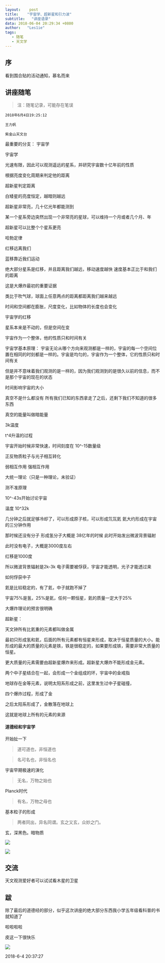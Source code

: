 ```yaml
---
layout:    post
title:    "宇宙学、超新星和引力波"
subtitle:   "讲座语录"
data: 2018-06-04 20:29:34 +0800
author:   "Les1ie"
tags:
   - 随笔
   - 天文学
---
```

## 序
看到围合贴的活动通知，慕名而来


## 讲座随笔
> 注：随笔记录，可能存在笔误

```
2018年6月4日19:25:12

王力帆

紫金山天文台
```

最重要的分支： 宇宙学

宇宙学

光速有限，因此可以观测遥远的星系，并研究宇宙数十亿年前的性质

根据亮度变化周期来判定他的距离

超新星判定距离

白矮星的亮度恒定，越暗则越远

超新星非常亮，几十亿光年都能测到

某一个星系旁边突然出现一个非常亮的星球，可以维持一个月或者几个月、年

超新星可以比整个个星系更亮

哈勃定律

红移远离我们

蓝移靠近我们运动

绝大部分星系是红移，并且距离我们越远，移动速度越快  速度基本正比于和我们的距离

这是大爆炸最初的重要证据

类比于吹气球，球面上任意两点的距离都距离我们越来越远

时间和空间都在膨胀，尺度变化，比如物体的长度也会变化

宇宙学的红移

星系本来是不动的，但是空间在变

宇宙作为一个整体，他的性质只和时间有关

宇宙学基本原理： 宇宙无论从哪个方向来观测都是一样的，宇宙的每一个空间位置在相同的时刻都是一样的。宇宙是均匀的，宇宙作为一个整体，它的性质只和时间有关

但是并不意味着我们观测的是一样的，因为我们观测到的是很久以前的信息，而不是那个宇宙的现在的状态

时间影响宇宙的大小

真空不是什么都没有 所有我们已知的东西拿走了之后，还剩下我们不知道的很多东西

真空的能量叫做暗能量

3k温度

t^4升温的过程

宇宙开始时候非常快速，时间刻度在 10^-15数量级

正反物质粒子与光子相互转化

弱相互作用 强相互作用

大统一理论（只是一种理论，未验证）

测不准原理

10^-43s开始讨论宇宙

温度 10^32k

几分钟之后就足够冷却了，可以形成原子核，可以形成氘氚氦
氦大约形成在宇宙的三分钟作用

那时候还没有分子
形成氢分子大概是 38亿年的时候
此时开始发出微波背景辐射

此时没有电子，大概是3000度左右

红移是1000度

所以微波背景辐射是2k-3k
电子需要被俘获，宇宙才能透明，光子才能透过来

如何俘获中子

氦是比较稳定的，有了氦，中子就跑不掉了

宇宙75%是氢，25%是氦，任何一颗恒星，氦的质量一定大于25%

大爆炸理论的预言很明确

超新星：

天文钟所有比氦重的元素都叫做金属

最初只形成氢和氦，后面的所有元素都有恒星来形成，取决于恒星质量的大小。能形成的最大的质量的元素是铁，铁是很稳定的，如果要形成铁，需要非常大质量的恒星。

更大质量的元素需要由超新星爆炸来形成。超新星大爆炸不能形成金元素。

两个中子星结合在一起，会形成一个金组成的环，宇宙中的金戒指

地球存在金等元素，说明太阳系形成之前，这里发生过中子星碰撞，

四个爆炸过程，形成了金

之后太阳系形成了，金散落在地球上

这就是地球上所有的元素的来源


#### 道德经和宇宙学

开始扯一下

> 道可道也，非恒道也

> 名可名也，非恒名也

宇宙早期极速的演化

> 无名，万物之始也

Planck时代


> 有名，万物之母也

基本粒子的形成


> 两者同出，异名同谓。玄之又玄，众妙之门。

玄，深黑色。暗物质


![](http://static.scuseek.com/20180604-204940.png)

![](http://static.scuseek.com/20180604-205131.png)

## 交流

天文观测爱好者可以试试看木星的卫星

## 跋

除了最后的道德经的部分，似乎这次讲座的绝大部分东西我小学五年级看科普的书就知道了

啦啦啦啦

皮这一下很快乐


![](http://static.scuseek.com/20180604-205146.png)

2018-6-4 20:37:27
